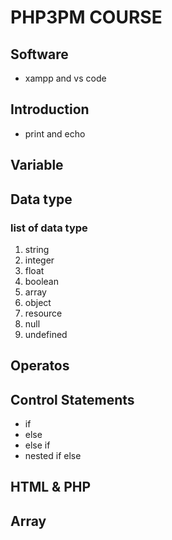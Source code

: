 # PHP3PM COURSE
## Software 
* xampp and vs code

## Introduction
* print and echo 


## Variable

## Data type

 ### list of data type
 1. string
 2. integer
 3. float
 4. boolean
 5. array
 6. object
 7. resource
 8. null
 9. undefined

## Operatos


## Control Statements
* if
* else
* else if
* nested if else 

## HTML & PHP

## Array